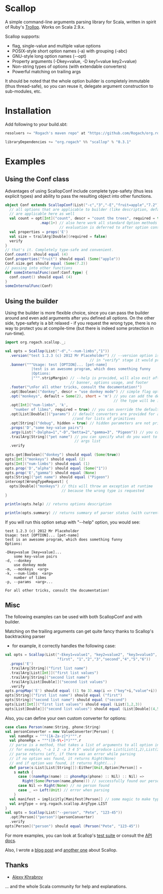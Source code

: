 Scallop
========
A simple command-line arguments parsing library for Scala, written in spirit of Ruby's [Trollop](http://trollop.rubyforge.org/). Works on Scala 2.9.x.

Scallop supports:

* flag, single-value and multiple value options
* POSIX-style short option names (-a) with grouping (-abc)
* GNU-style long option names (--opt)
* Property arguments (-Dkey=value, -D key1=value key2=value)
* Non-string types of options (with extendable converters)
* Powerful matching on trailing args

It should be noted that the whole option builder is completely immutable (thus thread-safe), so you can reuse it, delegate
argument construction to sub-modules, etc. 

Installation
============

Add following to your build.sbt:

```scala
resolvers += "Rogach's maven repo" at "https://github.com/Rogach/org.rogach/raw/master/"

libraryDependencies += "org.rogach" %% "scallop" % "0.3.1"
```

Examples
========

Using the Conf class
--------------------

Advantages of using ScallopConf include complete type-safety (thus less explicit types) and ability to pass the resulting object into other functions.

```scala
object Conf extends ScallopConf(List("-c","3","-E","fruit=apple","7.2")) {
  // all options that are applicable to builder (like description, default, etc) 
  // are applicable here as well
  val count = opt[Int]("count", descr = "count the trees", required = true)
                .map(1+) // also here work all standard Option methods -
                         // evaluation is deferred to after option construcnion
  val properties = props('E')
  val size = trailArg[Double](required = false)
  verify
}
// that's it. Completely type-safe and convenient.
Conf.count() should equal (4)
Conf.properties("fruit") should equal (Some("apple"))
Conf.size.get should equal (Some(7.2))
// passing into other functions
def someInternalFunc(conf:Conf.type) {
  conf.count() should equal (4)
}
someInternalFunc(Conf)
```

Using the builder
-----------------

Using the builder is more flexible choice, since you can pass the builder around and even add arguments after you defined all options. On the other side, type-safety is a bit relaxed - if you request the wrong type, there is no way to protect you at compile-time (but there is indeed some protection in run-time).

```scala
import org.rogach.scallop._;

val opts = Scallop(List("-d","--num-limbs","1"))
  .version("test 1.2.3 (c) 2012 Mr Placeholder") // --version option is provided for you
                                       // in "verify" stage it would print this message and exit
  .banner("""Usage: test [OPTION]... [pet-name]
            |test is an awesome program, which does something funny      
            |Options:
            |""".stripMargin) // --help is provided, will also exit after printing version,
                              // banner, options usage, and footer
  .footer("\nFor all other tricks, consult the documentation!")
  .opt[Boolean]("donkey", descr = "use donkey mode") // simple flag option
  .opt("monkeys", default = Some(2), short = 'm') // you can add the default option
                                                  // the type will be inferred
  .opt[Int]("num-limbs", 'k', 
    "number of libms", required = true) // you can override the default short-option character
  .opt[List[Double]]("params") // default converters are provided for all primitives
                               //and for lists of primitives
  .opt[String]("debug", hidden = true) // hidden parameters are not printed in help
  .props('D',"some key-value pairs")
  .args(List("-Dalpha=1","-D","betta=2","gamma=3", "Pigeon")) // you can add parameters a bit later
  .trailArg[String]("pet name") // you can specify what do you want to get from the end of 
                                // args list
  .verify
  
opts.get[Boolean]("donkey") should equal (Some(true))
opts[Int]("monkeys") should equal (2)
opts[Int]("num-limbs") should equal (1)
opts.prop('D',"alpha") should equal (Some("1"))
opts.prop('E',"gamma") should equal (None)
opts[String]("pet name") should equal ("Pigeon")
intercept[WrongTypeRequest] {
  opts[Double]("monkeys") // this will throw an exception at runtime
                          // because the wrong type is requested
}

println(opts.help) // returns options description

println(opts.summary) // returns summary of parser status (with current arg values)
```

If you will run this option setup with "--help" option, you would see:

```
test 1.2.3 (c) 2012 Mr Placeholder
Usage: test [OPTION]... [pet-name]
test is an awesome program, which does something funny      
Options:

-Dkey=value [key=value]...
    some key-value pairs
-d, --donkey  
    use donkey mode
-m, --monkeys  <arg>
-k, --num-limbs  <arg>
    number of libms
-p, --params  <arg>...

For all other tricks, consult the documentation!
```

Misc
----

The following examples can be used with both ScallopConf and with builder.

Matching on the trailing arguments can get quite fancy thanks to Scallop's backtracking parser
- for example, it correctly handles the following case:

```scala
val opts = Scallop(List("-Ekey1=value1", "key2=value2", "key3=value3", 
                        "first", "1","2","3","second","4","5","6"))
  .props('E')
  .trailArg[String]("first list name")
  .trailArg[List[Int]]("first list values")
  .trailArg[String]("second list name")
  .trailArg[List[Double]]("second list values")
  .verify
opts.propMap('E') should equal ((1 to 3).map(i => ("key"+i,"value"+i)).toMap)
opts[String]("first list name") should equal ("first")
opts[String]("second list name") should equal ("second")
opts[List[Int]]("first list values") should equal (List(1,2,3))
opts[List[Double]]("second list values") should equal (List[Double](4,5,6))
```

Also, you can define your own custom converter for options:

```scala
case class Person(name:String, phone:String)
val personConverter = new ValueConverter[Person] {
  val nameRgx = """([A-Za-z]*)""".r
  val phoneRgx = """([0-9\-]*)""".r
  // parse is a method, that takes a list of arguments to all option invocations:
  // for example, "-a 1 2 -a 3 4 5" would produce List(List(1,2),List(3,4,5)).
  // parse returns Left, if there was an error while parsing
  // if no option was found, it returns Right(None)
  // and if option was found, it returns Right(...)
  def parse(s:List[List[String]]):Either[Unit,Option[Person]] = 
    s match {
      case ((nameRgx(name) :: phoneRgx(phone) :: Nil) :: Nil) => 
        Right(Some(Person(name,phone))) // successfully found our person
      case Nil => Right(None) // no person found
      case _ => Left(Unit) // error when parsing
    }
  val manifest = implicitly[Manifest[Person]] // some magic to make typing work
  val argType = org.rogach.scallop.ArgType.LIST
}
val opts = Scallop(List("--person", "Pete", "123-45"))
  .opt[Person]("person")(personConverter)
  .verify
opts[Person]("person") should equal (Person("Pete", "123-45"))
```

For more examples, you can look at Scallop's [test suite](https://github.com/Rogach/scallop/tree/master/src/test/scala)
or consult the [API docs](http://rogach.github.com/scallop/#org.rogach.scallop.package).

Also, I wrote a [blog post](http://rogach-scala.blogspot.com/2012/04/better-cli-option-parsing-in-scala.html) and [another one](http://rogach-scala.blogspot.com/2012/04/configuration-objects-in-scallop.html) about Scallop.

Thanks
------
* [Alexy Khrabrov](https://github.com/alexy)

... and the whole Scala community for help and explanations.